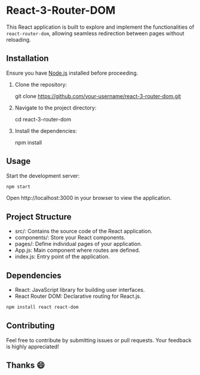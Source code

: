 # React-3-Router-DOM

This React application is built to explore and implement the functionalities of `react-router-dom`, allowing seamless redirection between pages without reloading.

## Installation

Ensure you have [Node.js](https://nodejs.org/) installed before proceeding.

1. Clone the repository:

   git clone https://github.com/your-username/react-3-router-dom.git

2. Navigate to the project directory:

   cd react-3-router-dom

3. Install the dependencies:

   npm install

## Usage

Start the development server:

```bash
npm start
```

Open http://localhost:3000 in your browser to view the application.

## Project Structure

* src/: Contains the source code of the React application.
* components/: Store your React components.
* pages/: Define individual pages of your application.
* App.js: Main component where routes are defined.
* index.js: Entry point of the application.

## Dependencies
* React: JavaScript library for building user interfaces.
* React Router DOM: Declarative routing for React.js.

```bash
npm install react react-dom
```
## Contributing

Feel free to contribute by submitting issues or pull requests. Your feedback is highly appreciated!

## Thanks 😄